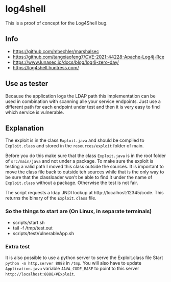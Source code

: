 # log4shell

This is a proof of concept for the Log4Shell bug.

## Info
- https://github.com/mbechler/marshalsec
- https://github.com/tangxiaofeng7/CVE-2021-44228-Apache-Log4j-Rce
- https://www.lunasec.io/docs/blog/log4j-zero-day/
- https://log4shell.huntress.com/

## Use as tester
Because the application logs the LDAP path this implementation can be used in combination with scanning alle your service endpoints. Just use a different
path for each endpoint under test and then it is very easy to find which service is vulnerable.

## Explanation
The exploit is in the class `Exploit.java` and should be compiled to `Exploit.class` and stored in the `resources/exploit` folder of main.

Before you do this make sure that the class `Exploit.java` is in the root folder of `src/main/java` and not under a package. To make sure the exploit 
is testing a valid path I moved this class outside the sources. It is important to move the class file back to outside teh sources  while that is the 
only way to be sure that the classloader won't be able to find it under the name of `Exploit.class` without a package. Otherwise the test is not fair.

The script requests a ldap JNDI lookup at http://localhost:12345/code. This returns the binary of the `Exploit.class` file.

### So the things to start are (On Linux, in separate terminals)
- scripts/start.sh
- tail -f /tmp/test.out
- scripts/testVulnerableApp.sh

### Extra test
It is also possible to use a python server to serve the Exploit.class file
Start `python -m http.server 8888` in `/tmp`. 
You will also have to update `Application.java` variable `JAVA_CODE_BASE` to point to this server `http://localhost:8888/#Exploit`.
